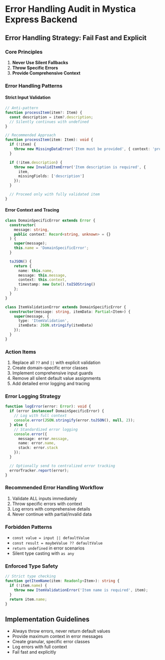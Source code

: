 # Error Handling Audit in Mystica Express Backend

## Error Handling Strategy: Fail Fast and Explicit

### Core Principles
1. **Never Use Silent Fallbacks**
2. **Throw Specific Errors**
3. **Provide Comprehensive Context**

### Error Handling Patterns

#### Strict Input Validation
```typescript
// Anti-pattern
function processItem(item?: Item) {
  const description = item?.description;
  // Silently continues with undefined
}

// Recommended Approach
function processItem(item: Item): void {
  if (!item) {
    throw new MissingDataError('Item must be provided', { context: 'processItem' });
  }

  if (!item.description) {
    throw new InvalidItemError('Item description is required', {
      item,
      missingFields: ['description']
    });
  }

  // Proceed only with fully validated item
}
```

#### Error Context and Tracing
```typescript
class DomainSpecificError extends Error {
  constructor(
    message: string,
    public context: Record<string, unknown> = {}
  ) {
    super(message);
    this.name = 'DomainSpecificError';
  }

  toJSON() {
    return {
      name: this.name,
      message: this.message,
      context: this.context,
      timestamp: new Date().toISOString()
    };
  }
}

class ItemValidationError extends DomainSpecificError {
  constructor(message: string, itemData: Partial<Item>) {
    super(message, {
      type: 'ItemValidation',
      itemData: JSON.stringify(itemData)
    });
  }
}
```

### Action Items
1. Replace all `??` and `||` with explicit validation
2. Create domain-specific error classes
3. Implement comprehensive input guards
4. Remove all silent default value assignments
5. Add detailed error logging and tracing

### Error Logging Strategy
```typescript
function logError(error: Error): void {
  if (error instanceof DomainSpecificError) {
    // Log with full context
    console.error(JSON.stringify(error.toJSON(), null, 2));
  } else {
    // Standardized error logging
    console.error({
      message: error.message,
      name: error.name,
      stack: error.stack
    });
  }

  // Optionally send to centralized error tracking
  errorTracker.report(error);
}
```

### Recommended Error Handling Workflow
1. Validate ALL inputs immediately
2. Throw specific errors with context
3. Log errors with comprehensive details
4. Never continue with partial/invalid data

### Forbidden Patterns
- `const value = input || defaultValue`
- `const result = maybeValue ?? defaultValue`
- `return undefined` in error scenarios
- Silent type casting with `as any`

### Enforced Type Safety
```typescript
// Strict type checking
function getItemName(item: Readonly<Item>): string {
  if (!item.name) {
    throw new ItemValidationError('Item name is required', item);
  }
  return item.name;
}
```

## Implementation Guidelines
- Always throw errors, never return default values
- Provide maximum context in error messages
- Create granular, specific error classes
- Log errors with full context
- Fail fast and explicitly